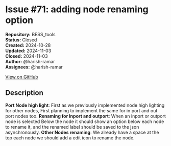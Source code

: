 # Issue #71: adding node renaming option

**Repository:** BESS_tools  
**Status:** Closed  
**Created:** 2024-10-28  
**Updated:** 2024-11-03  
**Closed:** 2024-11-03  
**Author:** @harish-ramar  
**Assignees:** @harish-ramar  

[View on GitHub](https://github.com/Simtestlab/BESS_tools/issues/71)

## Description

**Port Node high light**: First as we previously implemented node high lighting for other nodes, First planning to implement the same for in port and out port nodes too.
**Renaming for Inport and outport**: When an inport or outport node is selected Below the node it should show an option below each node to rename it, and the renamed label should be saved to the json asynchronously.
**Other Nodes renaming**: We already have a space at the top each node we should add a edit icon to rename the node.